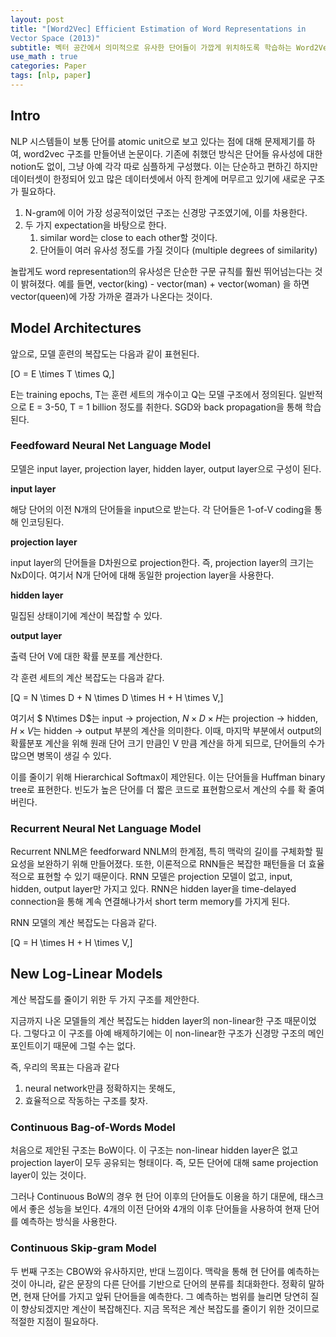 ```yaml
---
layout: post
title: "[Word2Vec] Efficient Estimation of Word Representations in
Vector Space (2013)"
subtitle: 벡터 공간에서 의미적으로 유사한 단어들이 가깝게 위치하도록 학습하는 Word2Vec
use_math : true
categories: Paper
tags: [nlp, paper]
---
```




## Intro

NLP 시스템들이 보통 단어를 atomic unit으로 보고 있다는 점에 대해 문제제기를 하여, word2vec 구조를 만들어낸 논문이다. 기존에 취했던 방식은 단어들 유사성에 대한 notion도 없이, 그냥 아예 각각 따로 심플하게 구성했다. 이는 단순하고 편하긴 하지만 데이터셋이 한정되어 있고 많은 데이터셋에서 아직 한계에 머무르고 있기에 새로운 구조가 필요하다. 

1. N-gram에 이어 가장 성공적이었던 구조는 신경망 구조였기에, 이를 차용한다. 
2. 두 가지 expectation을 바탕으로 한다. 
    1. similar word는 close to each other할 것이다.
    2. 단어들이 여러 유사성 정도를 가질 것이다 (multiple degrees of similarity) 

놀랍게도 word representation의 유사성은 단순한 구문 규칙를 훨씬 뛰어넘는다는 것이 밝혀졌다. 예를 들면, vector(king) - vector(man) + vector(woman) 을 하면 vector(queen)에 가장 가까운 결과가 나온다는 것이다. 

## Model Architectures

앞으로, 모델 훈련의 복잡도는 다음과 같이 표현된다. 

\[O = E \times T \times Q,\]

E는 training epochs, T는 훈련 세트의 개수이고 Q는 모델 구조에서 정의된다. 일반적으로 E = 3-50, T = 1 billion 정도를 취한다. SGD와 back propagation을 통해 학습된다. 

### Feedfoward Neural Net Language Model

모델은 input layer, projection layer, hidden layer, output layer으로 구성이 된다. 

**input layer**

해당 단어의 이전 N개의 단어들을 input으로 받는다. 각 단어들은 1-of-V coding을 통해 인코딩된다. 

**projection layer** 

input layer의 단어들을 D차원으로 projection한다. 즉, projection layer의 크기는 NxD이다. 여기서 N개 단어에 대해 동일한 projection layer을 사용한다. 

**hidden layer** 

밀집된 상태이기에 계산이 복잡할 수 있다. 

**output layer**

출력 단어 V에 대한 확률 분포를 계산한다. 

각 훈련 세트의 계산 복잡도는 다음과 같다. 

\[Q = N \times D + N \times D \times H + H \times V,\]

여기서 $ N\times D$는 input → projection, $N \times D \times H$는 projection → hidden, $H \times V$는 hidden → output 부분의 계산을 의미한다. 이때, 마지막 부분에서 output의 확률분포 계산을 위해 원래 단어 크기 만큼인 V 만큼 계산을 하게 되므로, 단어들의 수가 많으면 병목이 생길 수 있다. 

이를 줄이기 위해 Hierarchical Softmax이 제안된다. 이는 단어들을 Huffman binary tree로 표현한다. 빈도가 높은 단어를 더 짧은 코드로 표현함으로서 계산의 수를 확 줄여버린다. 

### Recurrent Neural Net Language Model

Recurrent NNLM은 feedforward NNLM의 한계점, 특히 맥락의 길이를 구체화할 필요성을 보완하기 위해 만들어졌다. 또한, 이론적으로 RNN들은 복잡한 패턴들을 더 효율적으로 표현할 수 있기 때문이다. RNN 모델은 projection 모델이 없고, input, hidden, output layer만 가지고 있다. RNN은 hidden layer을 time-delayed connection을 통해 계속 연결해나가서 short term memory를 가지게 된다. 

RNN 모델의 계산 복잡도는 다음과 같다. 

\[Q = H \times H + H \times V,\]

## New Log-Linear Models

계산 복잡도를 줄이기 위한 두 가지 구조를 제안한다.

지금까지 나온 모델들의 계산 복잡도는 hidden layer의 non-linear한 구조 때문이었다. 그렇다고 이 구조를 아예 배제하기에는 이 non-linear한 구조가 신경망 구조의 메인 포인트이기 때문에 그럴 수는 없다.

즉, 우리의 목표는 다음과 같다

1. neural network만큼 정확하지는 못해도,
2. 효율적으로 작동하는 구조를 찾자. 

### Continuous Bag-of-Words Model

처음으로 제안된 구조는 BoW이다. 이 구조는 non-linear hidden layer은 없고 projection layer이 모두 공유되는 형태이다. 즉, 모든 단어에 대해 same projection layer이 있는 것이다. 

그러나 Continuous BoW의 경우 현 단어 이후의 단어들도 이용을 하기 대문에, 태스크에서 좋은 성능을 보인다. 4개의 이전 단어와 4개의 이후 단어들을 사용하여 현재 단어를 예측하는 방식을 사용한다. 

### Continuous Skip-gram Model

두 번째 구조는 CBOW와 유사하지만, 반대 느낌이다. 맥락을 통해 현 단어를 예측하는 것이 아니라, 같은 문장의 다른 단어를 기반으로 단어의 분류를 최대화한다. 정확히 말하면, 현재 단어를 가지고 앞뒤 단어들을 예측한다. 그 예측하는 범위를 늘리면 당연히 질이 향상되겠지만 계산이 복잡해진다. 지금 목적은 계산 복잡도를 줄이기 위한 것이므로 적절한 지점이 필요하다.
